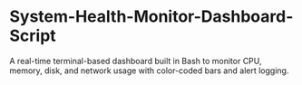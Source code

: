 # System-Health-Monitor-Dashboard-Script
A real-time terminal-based dashboard built in Bash to monitor CPU, memory, disk, and network usage with color-coded bars and alert logging.
